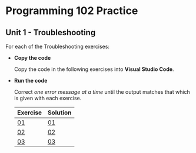 # Programming 102 Practice

## **Unit 1** - Troubleshooting

For each of the Troubleshooting exercises:

- **Copy the code**
    
    Copy the code in the following exercises into **Visual Studio Code**. 

- **Run the code**

    Correct *one error message at a time* until the output matches that which is given with each exercise. 

    |Exercise|Solution
    |------------------|--------------------------------------|
    [01](exercise_1.md)|[01](solutions/exercise_2_solution.md)| 
    [02](exercise_2.md)|[02](solutions/exercise_2_solution.md)|
    [03](exercise_3.md)|[03](solutions/exercise_3_solution.md)|  




